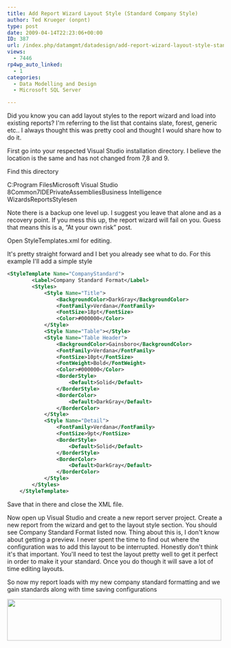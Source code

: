 ```yaml
---
title: Add Report Wizard Layout Style (Standard Company Style)
author: Ted Krueger (onpnt)
type: post
date: 2009-04-14T22:23:06+00:00
ID: 387
url: /index.php/datamgmt/datadesign/add-report-wizard-layout-style-standard/
views:
  - 7446
rp4wp_auto_linked:
  - 1
categories:
  - Data Modelling and Design
  - Microsoft SQL Server

---
```

Did you know you can add layout styles to the report wizard and load into existing reports? I'm referring to the list that contains slate, forest, generic etc.. I always thought this was pretty cool and thought I would share how to do it.

First go into your respected Visual Studio installation directory. I believe the location is the same and has not changed from 7,8 and 9. 

Find this directory

C:Program FilesMicrosoft Visual Studio 8Common7IDEPrivateAssembliesBusiness Intelligence WizardsReportsStylesen

Note there is a backup one level up. I suggest you leave that alone and as a recovery point. If you mess this up, the report wizard will fail on you. Guess that means this is a, “At your own risk” post.

Open StyleTemplates.xml for editing.

It's pretty straight forward and I bet you already see what to do. For this example I'll add a simple style

```xml
<StyleTemplate Name="CompanyStandard">
		<Label>Company Standard Format</Label>
		<Styles>
			<Style Name="Title">
				<BackgroundColor>DarkGray</BackgroundColor>
				<FontFamily>Verdana</FontFamily>
				<FontSize>18pt</FontSize>
				<Color>#000000</Color>
			</Style>
			<Style Name="Table"></Style>
			<Style Name="Table Header">
				<BackgroundColor>Gainsboro</BackgroundColor>
				<FontFamily>Verdana</FontFamily>
				<FontSize>10pt</FontSize>
				<FontWeight>Bold</FontWeight>
				<Color>#000000</Color>
				<BorderStyle>
					<Default>Solid</Default>
				</BorderStyle>
				<BorderColor>
					<Default>DarkGray</Default>
				</BorderColor>
			</Style>
			<Style Name="Detail">
				<FontFamily>Verdana</FontFamily>
				<FontSize>9pt</FontSize>
				<BorderStyle>
					<Default>Solid</Default>
				</BorderStyle>
				<BorderColor>
					<Default>DarkGray</Default>
				</BorderColor>
			</Style>
		</Styles>
	</StyleTemplate>
```
Save that in there and close the XML file.

Now open up Visual Studio and create a new report server project. Create a new report from the wizard and get to the layout style section. You should see Company Standard Format listed now. Thing about this is, I don't know about getting a preview. I never spent the time to find out where the configuration was to add this layout to be interrupted. Honestly don't think it's that important. You'll need to test the layout pretty well to get it perfect in order to make it your standard. Once you do though it will save a lot of time editing layouts.

So now my report loads with my new company standard formatting and we gain standards along with time saving configurations 

<div class="image_block">
  <img src="/wp-content/uploads/blogs/DataMgmt//ssrs_layout_1.gif" alt="" title="" width="498" height="97" />
</div>